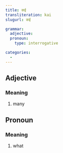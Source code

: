 ```yaml
---
title: कई
transliteration: kai
slugurl: कई

grammar:
  adjective:
  pronoun:
    type: interrogative

categories: 
  - 
---
```


## Adjective
### Meaning
1. many 

## Pronoun
### Meaning
1. what
